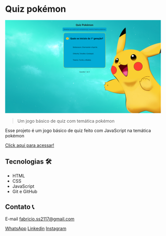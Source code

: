 # Quiz pokémon

![Previw](preveiw.png)

>Um jogo básico de quiz com temática pokémon

Esse projeto é um jogo básico de quiz feito com JavaScript na temática pokémon

[Click aqui para acessar!]([https://quiz-pokemon-nine.vercel.app])

## Tecnologias 🛠️
- HTML
- CSS
- JavaScript
- Git e GitHub 

## Contato 📞

E-mail fabricio.ss2117@gmail.com

[WhatsApp](https://api.whatsapp.com/send?phone=5581983587510&text=Oi%2C%20Fabr%C3%ADcio.%20Eu%20vi%20seu%20portif%C3%B3lio%20e%20gostei%20muito%20do%20seu%20trabalho%2C%20gostaria%20de%20conversar%20contigo.)
[Linkedin](https://www.linkedin.com/in/fabricio-ss/)
[Instagram](https://www.instagram.com/fabricio_ss.dev/)

